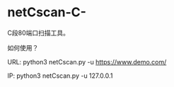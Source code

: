 # netCscan-C-
C段80端口扫描工具。

如何使用？

URL:
python3 netCscan.py -u https://www.demo.com/

IP:
python3 netCscan.py -u 127.0.0.1
